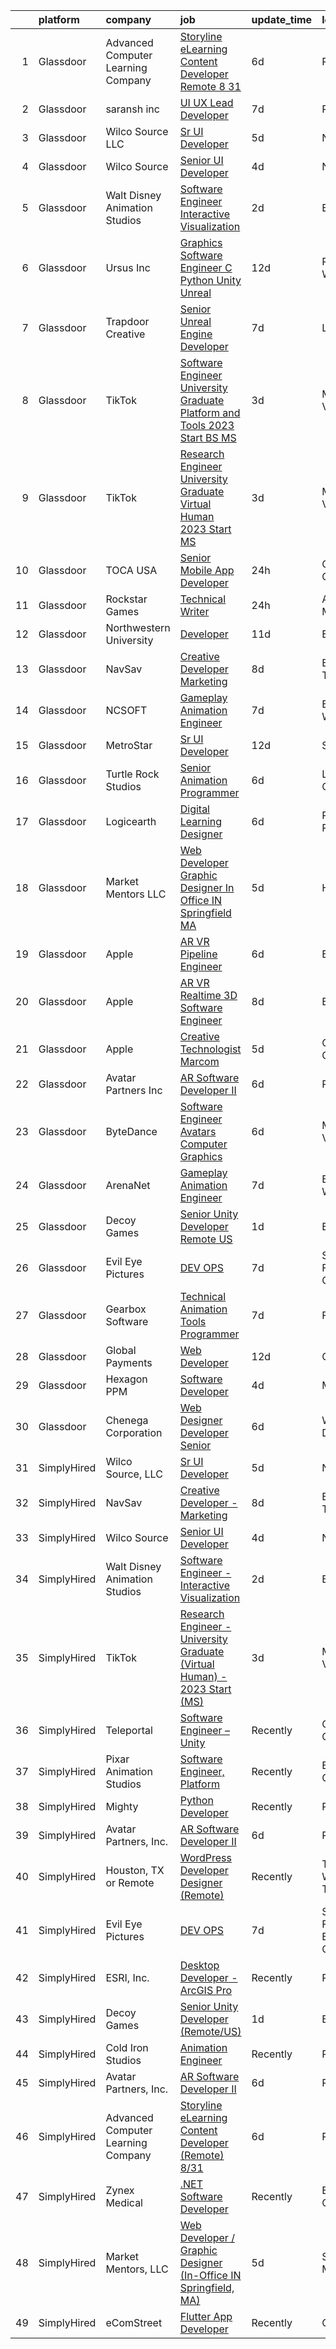 

|    | platform    | company                            | job                                                                                                                                                                                                                                                                                                                                                                                                                                                                                                                                                                                                                                                                                                                                                                                                                                                                                                                                                                                                                                                                                                                                                                                                                                                                                                                                                                                                                           | update_time   | location                   |
|---:|:------------|:-----------------------------------|:------------------------------------------------------------------------------------------------------------------------------------------------------------------------------------------------------------------------------------------------------------------------------------------------------------------------------------------------------------------------------------------------------------------------------------------------------------------------------------------------------------------------------------------------------------------------------------------------------------------------------------------------------------------------------------------------------------------------------------------------------------------------------------------------------------------------------------------------------------------------------------------------------------------------------------------------------------------------------------------------------------------------------------------------------------------------------------------------------------------------------------------------------------------------------------------------------------------------------------------------------------------------------------------------------------------------------------------------------------------------------------------------------------------------------|:--------------|:---------------------------|
|  1 | Glassdoor   | Advanced Computer Learning Company | [Storyline eLearning Content Developer  Remote  8 31](https://www.glassdoor.com/partner/jobListing.htm?pos=110&ao=1136043&s=58&guid=0000018316d7f134bcffc845dc84f03f&src=GD_JOB_AD&t=SR&vt=w&ea=1&cs=1_11573674&cb=1662535594626&jobListingId=1008105805778&jrtk=3-0-1gcbdfsbhkbkm801-1gcbdfscei7lj800-2de2694daf7590a4-)                                                                                                                                                                                                                                                                                                                                                                                                                                                                                                                                                                                                                                                                                                                                                                                                                                                                                                                                                                                                                                                                                                     | 6d            | Remote                     |
|  2 | Glassdoor   | saransh inc                        | [UI UX Lead Developer](https://www.glassdoor.com/partner/jobListing.htm?pos=119&ao=1136043&s=58&guid=0000018316d7f134bcffc845dc84f03f&src=GD_JOB_AD&t=SR&vt=w&ea=1&cs=1_4425896f&cb=1662535594627&jobListingId=1008103912540&jrtk=3-0-1gcbdfsbhkbkm801-1gcbdfscei7lj800-85031aa08e20476f-)                                                                                                                                                                                                                                                                                                                                                                                                                                                                                                                                                                                                                                                                                                                                                                                                                                                                                                                                                                                                                                                                                                                                    | 7d            | Remote                     |
|  3 | Glassdoor   | Wilco Source  LLC                  | [Sr UI Developer](https://www.glassdoor.com/partner/jobListing.htm?pos=117&ao=1136043&s=58&guid=0000018316d7f134bcffc845dc84f03f&src=GD_JOB_AD&t=SR&vt=w&ea=1&cs=1_9a958c26&cb=1662535594627&jobListingId=1008110499500&jrtk=3-0-1gcbdfsbhkbkm801-1gcbdfscei7lj800-802fa49ffd51ecc9-)                                                                                                                                                                                                                                                                                                                                                                                                                                                                                                                                                                                                                                                                                                                                                                                                                                                                                                                                                                                                                                                                                                                                         | 5d            | Newark, CA                 |
|  4 | Glassdoor   | Wilco Source                       | [Senior UI Developer](https://www.glassdoor.com/partner/jobListing.htm?pos=115&ao=1136043&s=58&guid=0000018316d7f134bcffc845dc84f03f&src=GD_JOB_AD&t=SR&vt=w&ea=1&cs=1_d0433f30&cb=1662535594627&jobListingId=1008114020566&jrtk=3-0-1gcbdfsbhkbkm801-1gcbdfscei7lj800-c70407e1cd8c0a1b-)                                                                                                                                                                                                                                                                                                                                                                                                                                                                                                                                                                                                                                                                                                                                                                                                                                                                                                                                                                                                                                                                                                                                     | 4d            | Newark, CA                 |
|  5 | Glassdoor   | Walt Disney Animation Studios      | [Software Engineer   Interactive Visualization](https://www.glassdoor.com/partner/jobListing.htm?pos=105&ao=1110586&s=58&guid=0000018316d7f134bcffc845dc84f03f&src=GD_JOB_AD&t=SR&vt=w&cs=1_70fece65&cb=1662535594625&jobListingId=1008116981081&cpc=0C139D4CAD5A6DB2&jrtk=3-0-1gcbdfsbhkbkm801-1gcbdfscei7lj800-466d3f969b5724f7--6NYlbfkN0DAFTyt7pbDCC2JPO79CSdi1dIb81yjczP5qsKcZIxgiYm3-7g-689UM0rgypL64crB_GaJfP20m1fi1IAkQG5dY12ubcrqEHfZzCdaUqOTOf3e99Ei0bzeLneHHMNYnwXkO2F8SR5SLFHDutgYQXvHhDkASuoVoFmkove6Qp56cRSnrvSkFVki2R3qdSoJaG0X6p0M6KfRbGuKhICUMfDjs-Wr9sJSuWUfs-UpSk6EaWZGIYthhvEGqO-F9mtazJMw3FfwIA5Pbr2fZAMtk02YIhHFPta2dPC3ACDFbRA1GbuCipjmHS5mbEVG9ZTMEwrf2hN3Oq_yL1N0daMfsGT4q2fp0RAWe2ti5U3EtQancpEoFayQHu_ADxmXp0Ajkbbg5pPbUgp0NN82FBGJRQ86wvufFiTvzOxBUykcDRR7oLINsSHNVpghPhAHSM3t6oA%3D)                                                                                                                                                                                                                                                                                                                                                                                                                                                                                                                                                                                                             | 2d            | Burbank, CA                |
|  6 | Glassdoor   | Ursus  Inc                         | [Graphics Software Engineer   C   Python Unity Unreal](https://www.glassdoor.com/partner/jobListing.htm?pos=108&ao=1110586&s=58&guid=0000018316d7f134bcffc845dc84f03f&src=GD_JOB_AD&t=SR&vt=w&ea=1&cs=1_41a01105&cb=1662535594626&jobListingId=1008094033133&cpc=654405A9B1E0A9F5&jrtk=3-0-1gcbdfsbhkbkm801-1gcbdfscei7lj800-a503bf67493adf7c--6NYlbfkN0CT8vBT9H5mqECx2dfLV_FONLPDKpIRssxVwtj05Tmm4rA5I0VNOPdM1oYsK66ov5ozRYF8l6lSbj2w8mnkxNtzPvq4xrxWyHAas6Dg1kdrUOgJv2YyZkHQbFM2OivhpugmqZ5om6MWAcpLRyZ6gIQlFMLi08SCGusRRvhDyvVeMX8DUUTJXmTx6nw7SsSZdq8Nt-8KK_5o4vH15EibFmTTp8ytDggw_ewlPkDrXh-xoNpk42rGPX8WrmLj9WET0I6dPhj6yNieG23cgjyuYrAZTWgA_m_BaYOpu9d7djE9YsxGZkkraPINNrJ6scFPNkbMRvgGsS-qsSSUFneYLkAQ5qWjDjR8zvg9r-eSTAiaxH5KmWtjRTFXrkE8Tn1BqkIRrEyaz29yWwzEmQPYB09daJUZZ61od8kUYjjiOiD1Ws78nArJeRWIWITuf2oHI5q0TH_sDWg5uzmCHNfg8BkolmWD5n9dqjdiBDiUi6oEcmSfMR_JVmSpDocPRf-JnWe4sJrAhL9GSJ79-AaeL2KSGnefGvPjSevLKxzqEsNyaTpugk5qQOVERuwCfsB3TpFG7tAzm7ltnrhK9bHtPrzzRWMBHrEjfnMxHp_9r6WXXsNgO1-U6mP-OZIlA8hSXLCy-PoJXwRx3xIMFFvoCk-VS5n0AmO29heK4q8qc4d2lLqv1CAWzU3G_Y7_5y02oVM_hc-jqhddQTR2NjD3Wz0amQujHxgo-CyS7SjOz3zoRi3T0EdvdH05MjUfVTItGH0xPmG-OkUQ3b7jIcFcYb5huwGzGdNA7OImzyp9D1YIuhw_bA9FJDcCVgQcFPxX7I0_deYfF43ZJXQKBG7dyfqQfTeCkbRPRcnMQfd8_rJ56LI4S63l-1NmiOlXtYN-l-uQjipxrTosWr3dOyxzH-MhxKNeJ0G3VGqaRev8PwnuSmDsnOGaxfb8WIPxzDx7QTPEJkv1ty199ec-j3TleFDZzSzrFWyi8AjFbdHgVnHiRfPuIbEHmj4dfwuwmkOpwtk%3D) | 12d           | Redmond, WA                |
|  7 | Glassdoor   | Trapdoor Creative                  | [Senior Unreal Engine Developer](https://www.glassdoor.com/partner/jobListing.htm?pos=102&ao=1110586&s=58&guid=0000018316d7f134bcffc845dc84f03f&src=GD_JOB_AD&t=SR&vt=w&ea=1&cs=1_5fa8ff99&cb=1662535594625&jobListingId=1008103754936&cpc=3C7BB2D400054DDD&jrtk=3-0-1gcbdfsbhkbkm801-1gcbdfscei7lj800-3ccb01640910f06a--6NYlbfkN0DfhRLDY5E7BVY3xhBTAobuSaZ3WR2SqAJ-w4NHeQGDZ_V54dt5D1-9-o8FlAFC8VGLEw2k2nKsfw8pew_Kwqtd_SEUbUcMf-02KnlYLV1p_IH8Kyt8nzMazNMhvenS4mLaj3fKUYsQpT5EY33skyX4tLuaJ-sj4Ti1j_68LBqgjHhV6p61YjgY1NjWJ-qry5NpikbcfJjcAHYZ2Xb7IfVzhqfglUvslzMUQWMzyFECO4ubjl94CAo2K4ZNWywlqefNFcVKdOoeptCGRqOwATzh6cbp3hsNiaYoQdkBAmvTP3cGjB1KSogDsKfxqEKwhcj3z1lUFY3pFGi_KnF9BhLYrMGmSGcKDqnpewDR4InZ7K-m1TZtADlZWaY1CigLEqatO7EZp1uzLFpxpqO3sZ5pwuO8mLBOmKmMVbPet-KE1p9OXzTaF8tbTHuSYTziq64N8hTvERO5Aw-b0FAMS5P3KPi5204n6JuhckPVbGvwu6CTHPsWaKq2ynE4vGkV8EvVNARkPzB7A7aq0N-x3C1K)                                                                                                                                                                                                                                                                                                                                                                                                                                                                                                                                     | 7d            | Lehi, UT                   |
|  8 | Glassdoor   | TikTok                             | [Software Engineer  University Graduate  Platform and Tools    2023 Start  BS MS ](https://www.glassdoor.com/partner/jobListing.htm?pos=112&ao=1136043&s=58&guid=0000018316d7f134bcffc845dc84f03f&src=GD_JOB_AD&t=SR&vt=w&cs=1_aaf93dc6&cb=1662535594627&jobListingId=1008115904300&jrtk=3-0-1gcbdfsbhkbkm801-1gcbdfscei7lj800-ac13109f7213683e-)                                                                                                                                                                                                                                                                                                                                                                                                                                                                                                                                                                                                                                                                                                                                                                                                                                                                                                                                                                                                                                                                             | 3d            | Mountain View, CA          |
|  9 | Glassdoor   | TikTok                             | [Research Engineer   University Graduate  Virtual Human    2023 Start  MS ](https://www.glassdoor.com/partner/jobListing.htm?pos=109&ao=1136043&s=58&guid=0000018316d7f134bcffc845dc84f03f&src=GD_JOB_AD&t=SR&vt=w&cs=1_f02b1ba5&cb=1662535594626&jobListingId=1008115756689&jrtk=3-0-1gcbdfsbhkbkm801-1gcbdfscei7lj800-e3aa5ec841a29c94-)                                                                                                                                                                                                                                                                                                                                                                                                                                                                                                                                                                                                                                                                                                                                                                                                                                                                                                                                                                                                                                                                                    | 3d            | Mountain View, CA          |
| 10 | Glassdoor   | TOCA USA                           | [Senior Mobile App Developer](https://www.glassdoor.com/partner/jobListing.htm?pos=118&ao=1136043&s=58&guid=0000018316d7f134bcffc845dc84f03f&src=GD_JOB_AD&t=SR&vt=w&ea=1&cs=1_0f8ee4f3&cb=1662535594627&jobListingId=1008121275682&jrtk=3-0-1gcbdfsbhkbkm801-1gcbdfscei7lj800-6c911cf8d91215b8-)                                                                                                                                                                                                                                                                                                                                                                                                                                                                                                                                                                                                                                                                                                                                                                                                                                                                                                                                                                                                                                                                                                                             | 24h           | Costa Mesa, CA             |
| 11 | Glassdoor   | Rockstar Games                     | [Technical Writer](https://www.glassdoor.com/partner/jobListing.htm?pos=121&ao=1136043&s=58&guid=0000018316d7f134bcffc845dc84f03f&src=GD_JOB_AD&t=SR&vt=w&ea=1&cs=1_d3b1a4aa&cb=1662535594627&jobListingId=1008121029319&jrtk=3-0-1gcbdfsbhkbkm801-1gcbdfscei7lj800-7f3789c5b17a5db4-)                                                                                                                                                                                                                                                                                                                                                                                                                                                                                                                                                                                                                                                                                                                                                                                                                                                                                                                                                                                                                                                                                                                                        | 24h           | Andover, MA                |
| 12 | Glassdoor   | Northwestern University            | [Developer](https://www.glassdoor.com/partner/jobListing.htm?pos=122&ao=1136043&s=58&guid=0000018316d7f134bcffc845dc84f03f&src=GD_JOB_AD&t=SR&vt=w&cs=1_a6bfce12&cb=1662535594628&jobListingId=1008097228196&jrtk=3-0-1gcbdfsbhkbkm801-1gcbdfscei7lj800-13df63f3d4114959-)                                                                                                                                                                                                                                                                                                                                                                                                                                                                                                                                                                                                                                                                                                                                                                                                                                                                                                                                                                                                                                                                                                                                                    | 11d           | Evanston, IL               |
| 13 | Glassdoor   | NavSav                             | [Creative Developer   Marketing](https://www.glassdoor.com/partner/jobListing.htm?pos=104&ao=1110586&s=58&guid=0000018316d7f134bcffc845dc84f03f&src=GD_JOB_AD&t=SR&vt=w&ea=1&cs=1_5189fb0a&cb=1662535594626&jobListingId=1008101583321&cpc=CBEBA1A9D941894A&jrtk=3-0-1gcbdfsbhkbkm801-1gcbdfscei7lj800-3ef4b27837961961--6NYlbfkN0BvAdlA35CjkOTzb4w1kkSC-vTwJamGQa4qaPCWn-0njweHi_B-CtuKQhiA94M5OE-XjNhf22KnVp00kgckhjWxzGyV97h7v8x36p5wKdZlOjwGZGaqaaH8DYNMeM34HY9t9Z5J26lOJ85UEHLGvZFDJOe_8KgJLhnklUUMm79Fgw-wQMJzYni-FeIqV5Svyi_1ZjE_mxETfR2qp4i-PiUDiAz8y9BFsxOfX0BmecMnmGFBamzhbjmqf2dPmw1l79Q2jskoL_2S0v1vj9ya7N4qdzA1sBkQrFKw1FKK7a48AKhZUlPYNnHxaROxzlLqbbcmKBRvlGAp8kkgrNaCpQ2nEVve8n3hBsEG-AK5B4JQGDvWVZR14MHJ5dBH6wa36ASeCv3lTOseerW7QT3Tt-A2SynWu4BeDXUHv6pBf70ANEdRprkfKmXIE60VU22H0TUVQxsnBXFrsChRkgr59-0BkgiurMp9a4mUo7e1qyAuJMUorUYPeT9W7RM0xqgEalE9_qzmjbfYdhg3LaEDdKjTAe2YukKGPV3i5IH6zUpAylLlistp5piweZJB9hQRWCJPNV9TgoGzuOeI6LovZ-DlMwQhdS5A03g%3D)                                                                                                                                                                                                                                                                                                                                                                                                                                                       | 8d            | Beaumont, TX               |
| 14 | Glassdoor   | NCSOFT                             | [Gameplay Animation Engineer](https://www.glassdoor.com/partner/jobListing.htm?pos=124&ao=1136043&s=58&guid=0000018316d7f134bcffc845dc84f03f&src=GD_JOB_AD&t=SR&vt=w&ea=1&cs=1_20fb09a2&cb=1662535594628&jobListingId=1008104799075&jrtk=3-0-1gcbdfsbhkbkm801-1gcbdfscei7lj800-6fd0a3efe7f1d2fe-)                                                                                                                                                                                                                                                                                                                                                                                                                                                                                                                                                                                                                                                                                                                                                                                                                                                                                                                                                                                                                                                                                                                             | 7d            | Bellevue, WA               |
| 15 | Glassdoor   | MetroStar                          | [Sr  UI Developer](https://www.glassdoor.com/partner/jobListing.htm?pos=127&ao=1136043&s=58&guid=0000018316d7f134bcffc845dc84f03f&src=GD_JOB_AD&t=SR&vt=w&ea=1&cs=1_04645144&cb=1662535594628&jobListingId=1008094654398&jrtk=3-0-1gcbdfsbhkbkm801-1gcbdfscei7lj800-f88312acbcc86634-)                                                                                                                                                                                                                                                                                                                                                                                                                                                                                                                                                                                                                                                                                                                                                                                                                                                                                                                                                                                                                                                                                                                                        | 12d           | Suitland, MD               |
| 16 | Glassdoor   | Turtle Rock Studios                | [Senior Animation Programmer](https://www.glassdoor.com/partner/jobListing.htm?pos=120&ao=1136043&s=58&guid=0000018316d7f134bcffc845dc84f03f&src=GD_JOB_AD&t=SR&vt=w&ea=1&cs=1_853cf7ea&cb=1662535594627&jobListingId=1008106608421&jrtk=3-0-1gcbdfsbhkbkm801-1gcbdfscei7lj800-21f08f745b795195-)                                                                                                                                                                                                                                                                                                                                                                                                                                                                                                                                                                                                                                                                                                                                                                                                                                                                                                                                                                                                                                                                                                                             | 6d            | Lake Forest, CA            |
| 17 | Glassdoor   | Logicearth                         | [Digital Learning Designer](https://www.glassdoor.com/partner/jobListing.htm?pos=129&ao=1136043&s=58&guid=0000018316d7f134bcffc845dc84f03f&src=GD_JOB_AD&t=SR&vt=w&cs=1_fb620343&cb=1662535594628&jobListingId=1008106216789&jrtk=3-0-1gcbdfsbhkbkm801-1gcbdfscei7lj800-f2276c8c86eff33e-)                                                                                                                                                                                                                                                                                                                                                                                                                                                                                                                                                                                                                                                                                                                                                                                                                                                                                                                                                                                                                                                                                                                                    | 6d            | Philadelphia, PA           |
| 18 | Glassdoor   | Market Mentors  LLC                | [Web Developer   Graphic Designer  In Office IN Springfield  MA ](https://www.glassdoor.com/partner/jobListing.htm?pos=101&ao=1110586&s=58&guid=0000018316d7f134bcffc845dc84f03f&src=GD_JOB_AD&t=SR&vt=w&ea=1&cs=1_58e1c5cb&cb=1662535594625&jobListingId=1008111288282&cpc=0E3A247C93FFA922&jrtk=3-0-1gcbdfsbhkbkm801-1gcbdfscei7lj800-a69e8f9edaa7370c--6NYlbfkN0DrgQq5ECBajiuqohNCSf6c7_2Cek-sBUhiO2bmmkiCIcpzLyXLzEAo_itrRzeSh_cWpy7BT4bN57ryTfdnWo0gWGaocdBLo3L4E08-ygdD9TDyaXhHptLZmoAT3Vg8wSELq80bb9aRGRnwRMKNLwkwVsvZnKz3KHQP4Mix_zEqQZUuuLUoMaIf60fEZYRLl5HoOrJUWekL4TZ5k3iSWNYUzyHPqIpBzW2XOdsR7gYxZRCPDF6DTy-1TiYOYFcWL2-GevVWMyCBvRUT14hm6xrLHBLDlNnMdoxW4yYtVd0ykjkD6W-crLHl_VhYMIQRLn8EBn1tunUFCDYvpyIZtnWW_0HtFa_g1jpH_16qBAyDpTZTOnolFoc552DKfdkt85HExBNuWfnhGxurw9tD91bglTzM-K50H3P52wP_5v3HJNXFRNz2Z3pswCFnf467gPIxhzyqouF6_mpGYWdSz_BqzC4ApuaVwpX8qj-1YFfoy52Jbi6jyo8y6OHE_5q3XHKcpHyYk_TmiEEUfWyvD5yL)                                                                                                                                                                                                                                                                                                                                                                                                                                                                                                    | 5d            | Hartford, CT               |
| 19 | Glassdoor   | Apple                              | [AR VR Pipeline Engineer](https://www.glassdoor.com/partner/jobListing.htm?pos=106&ao=1110586&s=58&guid=0000018316d7f134bcffc845dc84f03f&src=GD_JOB_AD&t=SR&vt=w&cs=1_df170df4&cb=1662535594626&jobListingId=1008105396645&cpc=2CAED5C921A5F994&jrtk=3-0-1gcbdfsbhkbkm801-1gcbdfscei7lj800-c9ac99f385a34465--6NYlbfkN0BvKrLyj5gPmtZO9T8euul8TCxuuKNOtzRJOomxnwSEodTz2Bc-sPZlbtkML8D-m4rJEUgS2vPkgOVI7njqcyrxX869DpGye6ixWwn10iahY1e7v0vW0_yEUbkFwIQL54u2pH-wLan3uP1QN0-cDeLNaBnyjyJWVWVGubk5DmRA8Az0qAmq1AAVLMexap_I69yI1ovF32v3ZcHs7BcvJzBz2y7Zo26C82Z3Pe9qFFaJ7DK5V_U0xivi_b49T2_hlhuPra1rE8Wt-klOyS14pkdgDXL9koIZ1mcme6qX3bFHtAd_nmaiXuN_GAtOJ8gugcbvjzuPynbdAzEkhHAXlkUBFBHL8BbVkK28-UgAmbO6z0ff9dYpU2Ez3dT8sPcpOWRaGjCETmKYSy94-VoOyUHSe4EZdJro1c3AWq3o7lmjSG32s-nNbAP7McJ5azpm8O4Rx85Hfk3qpCwbgFwzdvTKRq_BDF8RSxT0ohnnW5U6Koj_cI5iXhzh_UhsdMWLw2rB7HR-optQOI3tPl0ejSP-HqMmSqWX7V5qDA4POguW_kABXTzqhELqBMBoapc8c74w6aZMtfbpj_idf9S9zzPk5sax3-hRdvNhNmA0Lk3nPDdG0xUZPD_4-RHcYuJFox9p9dnMa5Bb_KCdVGZgCaW8udYwESg1XWsqSRy94RTV9GWpnVjOH-78mm-sW6kvW5tWyx_UB--4TvhiyXYKLgUtz5jdCRavO-gfMVX7qEP-HLZNyujfhAHExwAv5d3N3vbeG2csJxJ1v32AckqyqaOGQTQH5KtjcqfgXbKZ49eFDmYIkg0cfHi87RffkBF29uovhIrFxsn1rmZB1OS7a-vlWOGtViN1REX2pBiiUzU6Fyrp4b5ayhHMOQA37nqyaFgKbXJl2tBEaURVgd7jk2I6pdQSZB7W3LXtJkz9A8IIlcwADx6n5QX2die3xVZrpuuy7kKxQNf3jw%3D%3D)                                                                                     | 6d            | Boulder, CO                |
| 20 | Glassdoor   | Apple                              | [AR VR Realtime 3D Software Engineer](https://www.glassdoor.com/partner/jobListing.htm?pos=107&ao=1110586&s=58&guid=0000018316d7f134bcffc845dc84f03f&src=GD_JOB_AD&t=SR&vt=w&cs=1_04e81820&cb=1662535594626&jobListingId=1008100584133&cpc=9908D8D4413DBB8A&jrtk=3-0-1gcbdfsbhkbkm801-1gcbdfscei7lj800-be74c4599b441ffc--6NYlbfkN0BvKrLyj5gPmtZO9T8euul8TCxuuKNOtzRJOomxnwSEodTz2Bc-sPZlbtkML8D-m4ppbenoaghDiVEtRt2-ECRqRyfWCRKa_Jz5GoeDNoT-8CfXL3jdHiysjKuh-j4TG83S-ZboA80dXeTHzfspT9O3Ra4hPABGHU21EAaua9dWAsbViDKAul0L3H2pZNGSnxBBsrpVPU-EH8aoGjtS4eH5hKFHYzlkTkyjyCaN8dMRruO2SBjg5TIwIKIDflEfcN6VagMXYzJxUbx68qPQ3orlPv8uArP_Lhk-wqg61FLIn7PcieR8FMlxUbwadfjdRyEH-d86oAx1ZgT4IbNYPdjbmWcj1R_uvUv7SwdSRbUUGvZbBb-V0pcAri3KZkWxXWeuPXrL7ybxxnGPasLh1PoLZ6r63Vf_EuIVAerGRfyKzK6rqSajvMKwTqYuDdcINZXAL8uVxHXetGPe9gN-t_LSD-wB7SEB25Ew4VhTCSGiub2eYZXz0VeZhyMiJz4vWTZ6c-wO-6ftHOQAZ5J4Nda1YLQs1ES2GV1LIX5VL7AvsXIeN6l2CMMt8zpTfJeLvuFu56YnUFC8musj0YFDJIlq3UkGFqkvw2DbNRTWMb637ClxM0OVYvJvprXuvmCSZpjN-wss8_xo0YGFnTlEHQ5zcxTaX3crBKZw2IskwiGvjF4Oo32qq4hmHewTCzYSSCZrXn6aXKX9Xj9u-Rl0xXIu5f2JQf4E9i0u6JBgRfNIz_mWkinuSexhosrgozZvBvYQByMdGImi3DThh9ZmQ7nt8nL6EXwSvK4T0OU1MQwIvCTC2AdsPHT1fAKciTgv-8wrIP-OoixLaek1xPQ2Iz3HjHnfs9xjmQls7geSFDe-sWgqdBF07mG_wBCFAgDTlm7Ot9VM-N9-6FjzLarzDr5qyWXgij-FbNlmBZyf1zBntaLURu_TMd2wzVgx3DaIWKTsWGsGP7-inGzrKB6obN7GUFAPz021im4%3D)                                                       | 8d            | Boulder, CO                |
| 21 | Glassdoor   | Apple                              | [Creative Technologist  Marcom](https://www.glassdoor.com/partner/jobListing.htm?pos=116&ao=1136043&s=58&guid=0000018316d7f134bcffc845dc84f03f&src=GD_JOB_AD&t=SR&vt=w&cs=1_58d48348&cb=1662535594627&jobListingId=1008111206952&jrtk=3-0-1gcbdfsbhkbkm801-1gcbdfscei7lj800-44ee546d4a615340-)                                                                                                                                                                                                                                                                                                                                                                                                                                                                                                                                                                                                                                                                                                                                                                                                                                                                                                                                                                                                                                                                                                                                | 5d            | Cupertino, CA              |
| 22 | Glassdoor   | Avatar Partners  Inc               | [AR Software Developer II](https://www.glassdoor.com/partner/jobListing.htm?pos=103&ao=1110586&s=58&guid=0000018316d7f134bcffc845dc84f03f&src=GD_JOB_AD&t=SR&vt=w&ea=1&cs=1_1c139bfb&cb=1662535594625&jobListingId=1008106665313&cpc=4050D81B60456B41&jrtk=3-0-1gcbdfsbhkbkm801-1gcbdfscei7lj800-e7104cb7571e10bd--6NYlbfkN0CSE3POay3L6XNXi0aipSscdc1Zs2V3vZI2w3p7sV-Wv_VoR-XsUxX86YfQ56zr2X2DaYELFy_C3wUXcLlSNQY5XhgcS-qb-mOfK5GZmOQEQaCEWWGF4p6F_FMb-3_kziIFa6OePOYEvUBuJ-qJs-wjHE-bkIxGqY7SQZGqOKMNDw4LScBAKRt_vIAGn7gMza34p7TKtutOKFLBN5fFNlwfWhwqUKAE7fosjFqMmrWQYwVfbYKboouSHM4KA7z4a2tpnq3xYz4wsgH6YKy_2K3CAyEljk4miF1rz5Dwwt6CdvX8MLX4u6S3S39sDQjw6mGqsep0z2F_nrz2182BcuBDZAaKVtgWK8w6c0Hin7lr-gVmJ1uInSxTy8RDnK1YOyZexLNSES0ODdWvmOoqNh4YS_q6ffzeQhz6S7_N4-FuQWHSnEhUzpvP_FgdXM_26whHY9RvS8nPBJXJ0GAR332FrsYjL9TgUPYxT2IdLPq4RCSMzWhZDVx9QBGx7XbyjCCLS9tDsV2sxw%3D%3D)                                                                                                                                                                                                                                                                                                                                                                                                                                                                                                                                               | 6d            | Remote                     |
| 23 | Glassdoor   | ByteDance                          | [Software Engineer  Avatars   Computer Graphics](https://www.glassdoor.com/partner/jobListing.htm?pos=128&ao=1136043&s=58&guid=0000018316d7f134bcffc845dc84f03f&src=GD_JOB_AD&t=SR&vt=w&cs=1_8b66b01d&cb=1662535594628&jobListingId=1008107336762&jrtk=3-0-1gcbdfsbhkbkm801-1gcbdfscei7lj800-6640348a4effcd4e-)                                                                                                                                                                                                                                                                                                                                                                                                                                                                                                                                                                                                                                                                                                                                                                                                                                                                                                                                                                                                                                                                                                               | 6d            | Mountain View, CA          |
| 24 | Glassdoor   | ArenaNet                           | [Gameplay Animation Engineer](https://www.glassdoor.com/partner/jobListing.htm?pos=126&ao=1136043&s=58&guid=0000018316d7f134bcffc845dc84f03f&src=GD_JOB_AD&t=SR&vt=w&cs=1_c91d210a&cb=1662535594628&jobListingId=1008104799076&jrtk=3-0-1gcbdfsbhkbkm801-1gcbdfscei7lj800-4ccaaf00bfd394bd-)                                                                                                                                                                                                                                                                                                                                                                                                                                                                                                                                                                                                                                                                                                                                                                                                                                                                                                                                                                                                                                                                                                                                  | 7d            | Bellevue, WA               |
| 25 | Glassdoor   | Decoy Games                        | [Senior Unity Developer  Remote US ](https://www.glassdoor.com/partner/jobListing.htm?pos=111&ao=1136043&s=58&guid=0000018316d7f134bcffc845dc84f03f&src=GD_JOB_AD&t=SR&vt=w&ea=1&cs=1_05a3d3b5&cb=1662535594627&jobListingId=1008119531461&jrtk=3-0-1gcbdfsbhkbkm801-1gcbdfscei7lj800-6ce9ad91f139a37e-)                                                                                                                                                                                                                                                                                                                                                                                                                                                                                                                                                                                                                                                                                                                                                                                                                                                                                                                                                                                                                                                                                                                      | 1d            | Boston, MA                 |
| 26 | Glassdoor   | Evil Eye Pictures                  | [DEV OPS](https://www.glassdoor.com/partner/jobListing.htm?pos=125&ao=1136043&s=58&guid=0000018316d7f134bcffc845dc84f03f&src=GD_JOB_AD&t=SR&vt=w&cs=1_6ebc7cf1&cb=1662535594628&jobListingId=1008104745704&jrtk=3-0-1gcbdfsbhkbkm801-1gcbdfscei7lj800-786845acbbfd8e9a-)                                                                                                                                                                                                                                                                                                                                                                                                                                                                                                                                                                                                                                                                                                                                                                                                                                                                                                                                                                                                                                                                                                                                                      | 7d            | San Francisco, CA          |
| 27 | Glassdoor   | Gearbox Software                   | [Technical Animation Tools Programmer](https://www.glassdoor.com/partner/jobListing.htm?pos=123&ao=1136043&s=58&guid=0000018316d7f134bcffc845dc84f03f&src=GD_JOB_AD&t=SR&vt=w&ea=1&cs=1_f5b36cc6&cb=1662535594628&jobListingId=1008103174225&jrtk=3-0-1gcbdfsbhkbkm801-1gcbdfscei7lj800-a9a7243808333ca0-)                                                                                                                                                                                                                                                                                                                                                                                                                                                                                                                                                                                                                                                                                                                                                                                                                                                                                                                                                                                                                                                                                                                    | 7d            | Frisco, TX                 |
| 28 | Glassdoor   | Global Payments                    | [Web Developer](https://www.glassdoor.com/partner/jobListing.htm?pos=113&ao=1136043&s=58&guid=0000018316d7f134bcffc845dc84f03f&src=GD_JOB_AD&t=SR&vt=w&cs=1_2d15825a&cb=1662535594627&jobListingId=1008094732805&jrtk=3-0-1gcbdfsbhkbkm801-1gcbdfscei7lj800-00706440be9ea585-)                                                                                                                                                                                                                                                                                                                                                                                                                                                                                                                                                                                                                                                                                                                                                                                                                                                                                                                                                                                                                                                                                                                                                | 12d           | Oklahoma                   |
| 29 | Glassdoor   | Hexagon PPM                        | [Software Developer](https://www.glassdoor.com/partner/jobListing.htm?pos=114&ao=1136043&s=58&guid=0000018316d7f134bcffc845dc84f03f&src=GD_JOB_AD&t=SR&vt=w&cs=1_2787dafe&cb=1662535594627&jobListingId=1008115008081&jrtk=3-0-1gcbdfsbhkbkm801-1gcbdfscei7lj800-df8317f83c517f4c-)                                                                                                                                                                                                                                                                                                                                                                                                                                                                                                                                                                                                                                                                                                                                                                                                                                                                                                                                                                                                                                                                                                                                           | 4d            | Madison, AL                |
| 30 | Glassdoor   | Chenega Corporation                | [Web Designer Developer   Senior](https://www.glassdoor.com/partner/jobListing.htm?pos=130&ao=1136043&s=58&guid=0000018316d7f134bcffc845dc84f03f&src=GD_JOB_AD&t=SR&vt=w&cs=1_6d618040&cb=1662535594628&jobListingId=1008105408929&jrtk=3-0-1gcbdfsbhkbkm801-1gcbdfscei7lj800-5de5f4f129ab0304-)                                                                                                                                                                                                                                                                                                                                                                                                                                                                                                                                                                                                                                                                                                                                                                                                                                                                                                                                                                                                                                                                                                                              | 6d            | Washington, DC             |
| 31 | SimplyHired | Wilco Source, LLC                  | [Sr UI Developer](https://www.simplyhired.com/job/WEL8Ccd4QXOlC_IcyxTILNQYYK_UM1D41UbbsPWfwpSeGc0ljSbGGQ?q=animation+developer)                                                                                                                                                                                                                                                                                                                                                                                                                                                                                                                                                                                                                                                                                                                                                                                                                                                                                                                                                                                                                                                                                                                                                                                                                                                                                               | 5d            | Newark, CA                 |
| 32 | SimplyHired | NavSav                             | [Creative Developer - Marketing](https://www.simplyhired.com/job/aftiHndoYiEJfgbCsFqF7A8NEK8VV4GcBTYPjqlqaWYFK-vD-8z1cQ?q=animation+developer)                                                                                                                                                                                                                                                                                                                                                                                                                                                                                                                                                                                                                                                                                                                                                                                                                                                                                                                                                                                                                                                                                                                                                                                                                                                                                | 8d            | Beaumont, TX               |
| 33 | SimplyHired | Wilco Source                       | [Senior UI Developer](https://www.simplyhired.com/job/FOhbTKF_D3Ww50CMhGMgZxqvwn8v_Aiee92eSF5gLopsLk7-8DRgfg?q=animation+developer)                                                                                                                                                                                                                                                                                                                                                                                                                                                                                                                                                                                                                                                                                                                                                                                                                                                                                                                                                                                                                                                                                                                                                                                                                                                                                           | 4d            | Newark, CA                 |
| 34 | SimplyHired | Walt Disney Animation Studios      | [Software Engineer - Interactive Visualization](https://www.simplyhired.com/job/QSXn-xnS_m25FyTD3FsVrEHnzKweJW_TFlS6xQOhhF1oV115VU1mPA?q=animation+developer)                                                                                                                                                                                                                                                                                                                                                                                                                                                                                                                                                                                                                                                                                                                                                                                                                                                                                                                                                                                                                                                                                                                                                                                                                                                                 | 2d            | Burbank, CA                |
| 35 | SimplyHired | TikTok                             | [Research Engineer - University Graduate (Virtual Human) - 2023 Start (MS)](https://www.simplyhired.com/job/-EadtWpF5NPXHutKdbzx_K8lEigQfWyBkRdFhKO1KgfMa0n4vOc5Nw?q=animation+developer)                                                                                                                                                                                                                                                                                                                                                                                                                                                                                                                                                                                                                                                                                                                                                                                                                                                                                                                                                                                                                                                                                                                                                                                                                                     | 3d            | Mountain View, CA          |
| 36 | SimplyHired | Teleportal                         | [Software Engineer – Unity](https://www.simplyhired.com/job/U01SrNCdaTYrZ4QRxBfL5yHDd4v1jD1-oTLFHKeuSIyfvwU1yzfxvQ?q=animation+developer)                                                                                                                                                                                                                                                                                                                                                                                                                                                                                                                                                                                                                                                                                                                                                                                                                                                                                                                                                                                                                                                                                                                                                                                                                                                                                     | Recently      | Culver City, CA            |
| 37 | SimplyHired | Pixar Animation Studios            | [Software Engineer, Platform](https://www.simplyhired.com/job/skxTPaLu9_6CYJMNEj-6V8IgLdR5ruEc6_CYauwEv8qUKF-bZj8kng?q=animation+developer)                                                                                                                                                                                                                                                                                                                                                                                                                                                                                                                                                                                                                                                                                                                                                                                                                                                                                                                                                                                                                                                                                                                                                                                                                                                                                   | Recently      | Emeryville, CA             |
| 38 | SimplyHired | Mighty                             | [Python Developer](https://www.simplyhired.com/job/mSidqalQa9rFv-8uMc6mXYDSd2xaTVkb4xZSgl6OipQNezi9Fe79tw?q=animation+developer)                                                                                                                                                                                                                                                                                                                                                                                                                                                                                                                                                                                                                                                                                                                                                                                                                                                                                                                                                                                                                                                                                                                                                                                                                                                                                              | Recently      | Remote                     |
| 39 | SimplyHired | Avatar Partners, Inc.              | [AR Software Developer II](https://www.simplyhired.com/job/UeNDfsvrvGKqJT2_CcRkXhDQimk6kBmqp97LV9GSoNPJsJtnaRbEsA?q=animation+developer)                                                                                                                                                                                                                                                                                                                                                                                                                                                                                                                                                                                                                                                                                                                                                                                                                                                                                                                                                                                                                                                                                                                                                                                                                                                                                      | 6d            | Remote                     |
| 40 | SimplyHired | Houston, TX or Remote              | [WordPress Developer Designer (Remote)](https://www.simplyhired.com/job/h5NIRqnG6nzwtBLlFlrT64773r4CAOGZWfW6vATD8Z8CzAc7NchDIg?q=animation+developer)                                                                                                                                                                                                                                                                                                                                                                                                                                                                                                                                                                                                                                                                                                                                                                                                                                                                                                                                                                                                                                                                                                                                                                                                                                                                         | Recently      | The Woodlands, TX          |
| 41 | SimplyHired | Evil Eye Pictures                  | [DEV OPS](https://www.simplyhired.com/job/LY7aVvOkQ90LIeELiLJXIihKgFJYOdRbcdHW2WWVkmPoQnocaWlHSw?q=animation+developer)                                                                                                                                                                                                                                                                                                                                                                                                                                                                                                                                                                                                                                                                                                                                                                                                                                                                                                                                                                                                                                                                                                                                                                                                                                                                                                       | 7d            | San Francisco Bay Area, CA |
| 42 | SimplyHired | ESRI, Inc.                         | [Desktop Developer - ArcGIS Pro](https://www.simplyhired.com/job/Pn0jlgPOSBBY-nMbXrtFeV4yvqyMnKMGCwWZz4L1Vtp9irTKUDf2Rg?q=animation+developer)                                                                                                                                                                                                                                                                                                                                                                                                                                                                                                                                                                                                                                                                                                                                                                                                                                                                                                                                                                                                                                                                                                                                                                                                                                                                                | Recently      | Remote                     |
| 43 | SimplyHired | Decoy Games                        | [Senior Unity Developer (Remote/US)](https://www.simplyhired.com/job/__Mph8W2i629r9sjpVTVsqSzGJmMgjQLjwA08GovxqWTTsb6YN7p5A?q=animation+developer)                                                                                                                                                                                                                                                                                                                                                                                                                                                                                                                                                                                                                                                                                                                                                                                                                                                                                                                                                                                                                                                                                                                                                                                                                                                                            | 1d            | Boston, MA                 |
| 44 | SimplyHired | Cold Iron Studios                  | [Animation Engineer](https://www.simplyhired.com/job/_k9O-EHdSx8NESZMFWM66htNlUjbI1UCI5s37Wea0oYwUMx34VHqVg?q=animation+developer)                                                                                                                                                                                                                                                                                                                                                                                                                                                                                                                                                                                                                                                                                                                                                                                                                                                                                                                                                                                                                                                                                                                                                                                                                                                                                            | Recently      | Remote                     |
| 45 | SimplyHired | Avatar Partners, Inc.              | [AR Software Developer II](https://www.simplyhired.com/job/UeNDfsvrvGKqJT2_CcRkXhDQimk6kBmqp97LV9GSoNPJsJtnaRbEsA?q=animation+developer)                                                                                                                                                                                                                                                                                                                                                                                                                                                                                                                                                                                                                                                                                                                                                                                                                                                                                                                                                                                                                                                                                                                                                                                                                                                                                      | 6d            | Remote                     |
| 46 | SimplyHired | Advanced Computer Learning Company | [Storyline eLearning Content Developer (Remote) 8/31](https://www.simplyhired.com/job/3W8x2oQfQ4daXw1SlfPEdsBKkjEVd0feO1yAYX0WdNle2laQVMcSMw?q=animation+developer)                                                                                                                                                                                                                                                                                                                                                                                                                                                                                                                                                                                                                                                                                                                                                                                                                                                                                                                                                                                                                                                                                                                                                                                                                                                           | 6d            | Remote                     |
| 47 | SimplyHired | Zynex Medical                      | [.NET Software Developer](https://www.simplyhired.com/job/CkZS4u7p1I92Dp42AUwS_a_ddjsrJw7_CNhZYtWMjYq5qdAiX22kGQ?q=animation+developer)                                                                                                                                                                                                                                                                                                                                                                                                                                                                                                                                                                                                                                                                                                                                                                                                                                                                                                                                                                                                                                                                                                                                                                                                                                                                                       | Recently      | Englewood, CO              |
| 48 | SimplyHired | Market Mentors, LLC                | [Web Developer / Graphic Designer (In-Office IN Springfield, MA)](https://www.simplyhired.com/job/FQG5uJ1dss-sRffoAoQ2VcQRgxsuv475Wnb7F9AflVz3v4ZTdM9xDw?q=animation+developer)                                                                                                                                                                                                                                                                                                                                                                                                                                                                                                                                                                                                                                                                                                                                                                                                                                                                                                                                                                                                                                                                                                                                                                                                                                               | 5d            | Springfield, MA            |
| 49 | SimplyHired | eComStreet                         | [Flutter App Developer](https://www.simplyhired.com/job/tDl5nvR77GAKSYTP-t31uXvaT2NUYZ2L311zdwTy_9dK5DVNUxs9Gg?q=animation+developer)                                                                                                                                                                                                                                                                                                                                                                                                                                                                                                                                                                                                                                                                                                                                                                                                                                                                                                                                                                                                                                                                                                                                                                                                                                                                                         | Recently      | Chicago, IL                |
